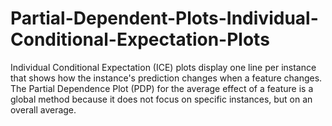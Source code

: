 # Partial-Dependent-Plots-Individual-Conditional-Expectation-Plots
Individual Conditional Expectation (ICE) plots display one line per instance that shows how the instance's prediction changes when a feature changes. The Partial Dependence Plot (PDP) for the average effect of a feature is a global method because it does not focus on specific instances, but on an overall average.
